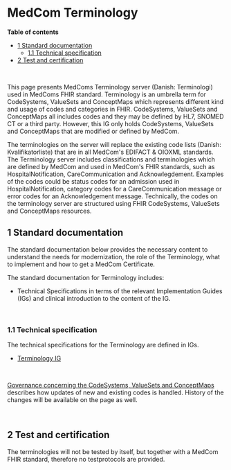# MedCom Terminology

<!-- below is the table of content. Ensure to update it. -->

**Table of contents**
* [1 Standard documentation](#1-standard-documentation)
  * [1.1 Technical specification](#11-technical-specification)
* [2 Test and certification](#2-test-and-certification)

<!-- >Note: Clinical guidelines and use cases are in both Danish and English. The remaining documentation will be in English. -->
<p>&nbsp;</p>	

This page presents MedComs Terminology server (Danish: Terminologi) used in MedComs FHIR standard. Terminology is an umbrella term for CodeSystems, ValueSets and ConceptMaps which represents different kind and usage of codes and categories in FHIR. CodeSystems, ValueSets and ConceptMaps all includes codes and they may be defined by HL7, SNOMED CT or a third party. However, this IG only holds CodeSystems, ValueSets and ConceptMaps that are modified or defined by MedCom. 

The terminologies on the server will replace the existing code lists (Danish: Kvalifikatorliste) that are in all MedCom's EDIFACT & OIOXML standards. The Terminology server includes classifications and terminologies which are defined by MedCom and used in MedCom's FHIR standards, such as HospitalNotification, CareCommunication and Acknowlegdement. Examples of the codes could be status codes for an admission used in HospitalNotification, category codes for a CareCommunication message or error codes for an Acknowledgement message. Technically, the codes on the terminology server are structured using FHIR CodeSystems, ValueSets and ConceptMaps resources.

<!-- *Short description concerning the purpose of the standard. Remember to include both the English and Danish name of the standard.Create an item list with the profiles this IG includes. -->

<!-- <br>
<br> -->


## 1 Standard documentation 
The standard documentation below provides the necessary content to understand the needs for modernization, the role of the Terminology, what to implement and how to get a MedCom Certificate. 

The standard documentation for Terminology includes:
  * Technical Specifications in terms of the relevant Implementation Guides (IGs) and clinical introduction to the content of the IG.
<p>&nbsp;</p>


### 1.1 Technical specification
The technical specifications for the Terminology are defined in IGs. 
  * <a href="https://medcomfhir.dk/ig/dk-medcom-terminology/" target="_blank">Terminology IG</a>
<p>&nbsp;</p>
<a href="https://medcomdk.github.io/MedCom-FHIR-Communication/assets/documents/070_Governance-for-Terminology.html">Governance concerning the CodeSystems, ValueSets and ConceptMaps </a> describes how updates of new and existing codes is handled. History of the changes will be available on the page as well. 
<p>&nbsp;</p>	

## 2 Test and certification

The terminologies will not be tested by itself, but together with a MedCom FHIR standard, therefore no testprotocols are provided. 

